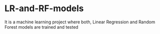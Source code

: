 # LR-and-RF-models
It is a machine learning project where both, Linear Regression and Random Forest models are trained and tested
